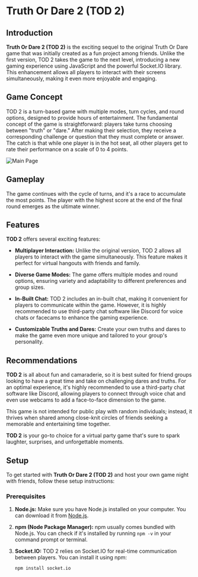# Truth Or Dare 2 (TOD 2)

## Introduction

**Truth Or Dare 2 (TOD 2)** is the exciting sequel to the original Truth Or Dare game that was initially created as a fun project among friends. Unlike the first version, TOD 2 takes the game to the next level, introducing a new gaming experience using JavaScript and the powerful Socket.IO library. This enhancement allows all players to interact with their screens simultaneously, making it even more enjoyable and engaging.

## Game Concept

TOD 2 is a turn-based game with multiple modes, turn cycles, and round options, designed to provide hours of entertainment. The fundamental concept of the game is straightforward: players take turns choosing between "truth" or "dare." After making their selection, they receive a corresponding challenge or question that they must complete or answer. The catch is that while one player is in the hot seat, all other players get to rate their performance on a scale of 0 to 4 points.

![Main Page](https://gyazo.com/19b4159627f7496f373c03953342d8f8)

## Gameplay

The game continues with the cycle of turns, and it's a race to accumulate the most points. The player with the highest score at the end of the final round emerges as the ultimate winner.

## Features

**TOD 2** offers several exciting features:

- **Multiplayer Interaction:** Unlike the original version, TOD 2 allows all players to interact with the game simultaneously. This feature makes it perfect for virtual hangouts with friends and family.

- **Diverse Game Modes:** The game offers multiple modes and round options, ensuring variety and adaptability to different preferences and group sizes.

- **In-Built Chat:** TOD 2 includes an in-built chat, making it convenient for players to communicate within the game. However, it is highly recommended to use third-party chat software like Discord for voice chats or facecams to enhance the gaming experience.

- **Customizable Truths and Dares:** Create your own truths and dares to make the game even more unique and tailored to your group's personality.

## Recommendations

**TOD 2** is all about fun and camaraderie, so it is best suited for friend groups looking to have a great time and take on challenging dares and truths. For an optimal experience, it's highly recommended to use a third-party chat software like Discord, allowing players to connect through voice chat and even use webcams to add a face-to-face dimension to the game.

This game is not intended for public play with random individuals; instead, it thrives when shared among close-knit circles of friends seeking a memorable and entertaining time together.

**TOD 2** is your go-to choice for a virtual party game that's sure to spark laughter, surprises, and unforgettable moments.

## Setup

To get started with **Truth Or Dare 2 (TOD 2)** and host your own game night with friends, follow these setup instructions:

### Prerequisites

1. **Node.js:** Make sure you have Node.js installed on your computer. You can download it from [Node.js](https://nodejs.org/).

2. **npm (Node Package Manager):** npm usually comes bundled with Node.js. You can check if it's installed by running `npm -v` in your command prompt or terminal.

3. **Socket.IO:** TOD 2 relies on Socket.IO for real-time communication between players. You can install it using npm:

   ```bash
   npm install socket.io
